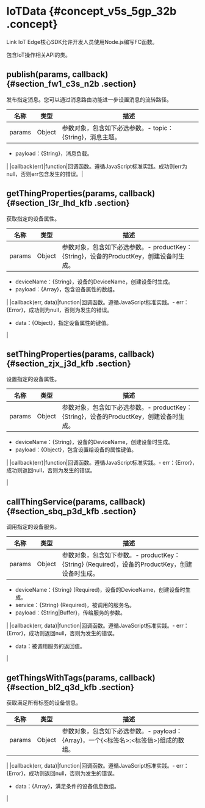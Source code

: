 # IoTData {#concept_v5s_5gp_32b .concept}

Link IoT Edge核心SDK允许开发人员使用Node.js编写FC函数。

包含IoT操作相关API的类。

## publish\(params, callback\) {#section_fw1_c3s_n2b .section}

发布指定消息。您可以通过消息路由功能进一步设置消息的流转路径。

|名称|类型|描述|
|--|--|--|
|params|Object|参数对象，包含如下必选参数。-   topic：\{String\}，消息主题。
-   payload：\{String\}，消息负载。

|
|callback\(err\)|function|回调函数。遵循JavaScript标准实践。成功则err为null，否则err包含发生的错误。|

## getThingProperties\(params, callback\) {#section_l3r_lhd_kfb .section}

获取指定的设备属性。

|名称|类型|描述|
|--|--|--|
|params|Object|参数对象，包含如下必选参数。-   productKey：\{String\}，设备的ProductKey，创建设备时生成。
-   deviceName：\{String\}，设备的DeviceName，创建设备时生成。
-   payload：\{Array\}，包含设备属性的数组。

|
|callback\(err, data\)|function|回调函数。遵循JavaScript标准实践。-   err：\{Error\}，成功则为null，否则为发生的错误。
-   data：\{Object\}，指定设备属性的键值。

|

## setThingProperties\(params, callback\) {#section_zjx_j3d_kfb .section}

设置指定的设备属性。

|名称|类型|描述|
|--|--|--|
|params|Object|参数对象，包含如下必选参数。-   productKey：\{String\}，设备的ProductKey，创建设备时生成。
-   deviceName：\{String\}，设备的DeviceName，创建设备时生成。
-   payload：\{Object\}，包含设置给设备的属性键值。

|
|callback\(err\)|function|回调函数。遵循JavaScript标准实践。-   err：\{Error\}，成功则返回null，否则为发生的错误。

|

## callThingService\(params, callback\) {#section_sbq_p3d_kfb .section}

调用指定的设备服务。

|名称|类型|描述|
|--|--|--|
|params|Object|参数对象，包含如下参数。-   productKey：\{String\} \(Required\)，设备的ProductKey，创建设备时生成。
-   deviceName：\{String\} \(Required\)，设备的DeviceName，创建设备时生成。
-   service：\{String\} \(Required\)，被调用的服务名。
-   payload：\{String|Buffer\}，传给服务的参数。

|
|callback\(err, data\)|function|回调函数。遵循JavaScript标准实践。-   err：\{Error\}，成功则返回null，否则为发生的错误。
-   data：被调用服务的返回值。

|

## getThingsWithTags\(params, callback\) {#section_bl2_q3d_kfb .section}

获取满足所有标签的设备信息。

|名称|类型|描述|
|--|--|--|
|params|Object|参数对象，包含如下必选参数。-   payload：\{Array\}，一个\{<标签名\>:<标签值\>\}组成的数组。

|
|callback\(err, data\)|function|回调函数。遵循JavaScript标准实践。-   err：\{Error\}，成功则返回null，否则为发生的错误。
-   data：\{Array\}，满足条件的设备信息数组。

|

